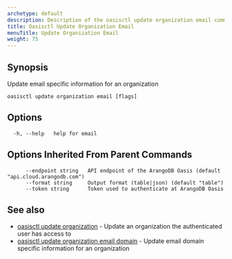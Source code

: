 ```yaml
---
archetype: default
description: Description of the oasisctl update organization email command
title: Oasisctl Update Organization Email
menuTitle: Update Organization Email
weight: 75
---
```

## Synopsis
Update email specific information for an organization

```
oasisctl update organization email [flags]
```

## Options
```
  -h, --help   help for email
```

## Options Inherited From Parent Commands
```
      --endpoint string   API endpoint of the ArangoDB Oasis (default "api.cloud.arangodb.com")
      --format string     Output format (table|json) (default "table")
      --token string      Token used to authenticate at ArangoDB Oasis
```

## See also
* [oasisctl update organization](update-organization.md)	 - Update an organization the authenticated user has access to
* [oasisctl update organization email domain](update-organization-email-domain.md)	 - Update email domain specific information for an organization

